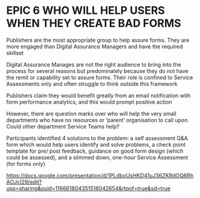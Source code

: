 # EPIC 6 WHO WILL HELP USERS WHEN THEY CREATE BAD FORMS 

Publishers are the most appropriate group to help assure forms. They are more engaged than Digital Assurance Managers and have the required skillset

Digital Assurance Manages are not the right audience to bring into the process for several reasons but predominately because they do not have the remit or capability set to assure forms. Their role is confined to Service Assessments only and often struggle to think outside this framework

Publishers claim they would benefit greatly from an email notification with form performance analytics, and this would prompt positive action 

However, there are question marks over who will help the very small departments who have no resources or ‘parent’ organisation to call upon. Could other department Service Teams help? 

Participants identified 4 solutions to the problem: a self assessment Q&A form which would help users identify and solve problems, a check point template for pre/ post feedback, guidance on good form design (which could be assessed), and a slimmed down, one-hour Service Assessment (for forms only)

https://docs.google.com/presentation/d/1PLdboUsHKD41uJ36ZKRdOQ6RhAOJcI29/edit?usp=sharing&ouid=116661804351516042654&rtpof=true&sd=true
